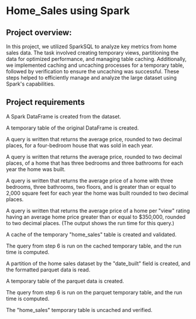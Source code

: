# Home_Sales using Spark

## Project overview:
In this project, we utilized SparkSQL to analyze key metrics from home sales data. The task involved creating temporary views, partitioning the data for optimized performance, and managing table caching. Additionally, we implemented caching and uncaching processes for a temporary table, followed by verification to ensure the uncaching was successful. These steps helped to efficiently manage and analyze the large dataset using Spark's capabilities.


## Project requirements
A Spark DataFrame is created from the dataset. 

A temporary table of the original DataFrame is created.

A query is written that returns the average price, rounded to two decimal places, for a four-bedroom house that was sold in each year. 

A query is written that returns the average price, rounded to two decimal places, of a home that has three bedrooms and three bathrooms for each year the home was built. 

A query is written that returns the average price of a home with three bedrooms, three bathrooms, two floors, and is greater than or equal to 2,000 square feet for each year the home was built rounded to two decimal places. 

A query is written that returns the average price of a home per "view" rating having an average home price greater than or equal to $350,000, rounded to two decimal places. (The output shows the run time for this query.) 

A cache of the temporary "home_sales" table is created and validated. 

The query from step 6 is run on the cached temporary table, and the run time is computed. 

A partition of the home sales dataset by the "date_built" field is created, and the formatted parquet data is read. 

A temporary table of the parquet data is created. 

The query from step 6 is run on the parquet temporary table, and the run time is computed. 

The "home_sales" temporary table is uncached and verified. 